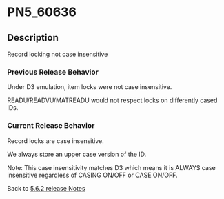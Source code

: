 # PN5_60636

<PageHeader />

## Description

Record locking not case insensitive

### Previous Release Behavior

Under D3 emulation, item locks were not case insensitive.

READU/READVU/MATREADU would not respect locks on differently cased IDs.

### Current Release Behavior

Record locks are case insensitive.

We always store an upper case version of the ID.

Note: This case insensitivity matches D3 which means it is ALWAYS case insensitive regardless of CASING ON/OFF or CASE ON/OFF.

Back to [5.6.2 release Notes](./../README.md)
